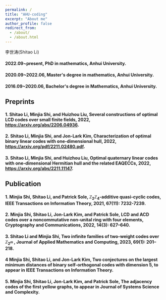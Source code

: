 ```yaml
---
permalink: /
title: "AHU-coding"
excerpt: "About me"
author_profile: false
redirect_from: 
  - /about/
  - /about.html
---
```


李世涛(Shitao Li)

#### 2022.09~present, PhD in mathematics, Anhui University.
#### 2020.09~2022.06, Master's degree in mathematics, Anhui University.
#### 2016.09~2020.06, Bachelor's degree in Mathematics, Anhui University.

## Preprints

#### 1. Shitao Li, Minjia Shi, and Huizhou Liu, Several constructions of optimal LCD codes over small finite fields, 2022, https://arxiv.org/abs/2206.04936.
#### 2. Shitao Li, Minjia Shi, and Jon-Lark Kim, Characterization of optimal binary linear codes with one-dimensional hull, 2022, https://arxiv.org/pdf/2211.02480.pdf. 
#### 3. Shitao Li, Minjia Shi, and Huizhou Liu, Optimal quaternary linear codes with one-dimensional Hermitian hull and the related EAQECCs, 2022, https://arxiv.org/abs/2211.11147.

## Publication

#### 1. Minjia Shi, Shitao Li, and Patrick Sole, $\mathbb{Z}_2\mathbb{Z}_4$-additive quasi-cyclic codes, IEEE Transactions on Information Theory, 2021, 67(11): 7232-7239.
#### 2. Minjia Shi, Shitao Li, Jon-Lark Kim, and Patrick Sole, LCD and ACD codes over a noncommutative non-unital ring with four elements, Cryptography and Communications, 2022, 14(3): 627–640.
#### 3. Shitao Li and Minjia Shi, Two infinite families of two-weight codes over $\mathbb{Z}_{2^m}$ , Journal of Applied Mathematics and Computing, 2023, 69(1): 201–218.
#### 4  Minjia Shi, Shitao Li, and Jon-Lark Kim, Two conjectures on the largest minimum distances of binary self-orthogonal codes with dimension 5, to appear in IEEE Transactions on Information Theory.
#### 5. Minjia Shi, Shitao Li, Jon-Lark Kim, and Patrick Sole, The adjacency codes of the first yellow graphs, to appear in Journal of Systems Science and Complexity.
